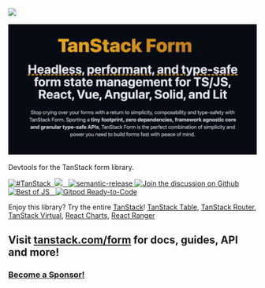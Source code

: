 <img src="https://static.scarf.sh/a.png?x-pxid=be2d8a11-9712-4c1d-9963-580b2d4fb133" />

![TanStack Form Header](https://github.com/TanStack/form/raw/main/media/repo-header.png)

Devtools for the TanStack form library.

<a href="https://twitter.com/intent/tweet?button_hashtag=TanStack" target="\_parent">
  <img alt="#TanStack" src="https://img.shields.io/twitter/url?color=%2308a0e9&label=%23TanStack&style=social&url=https%3A%2F%2Ftwitter.com%2Fintent%2Ftweet%3Fbutton_hashtag%3DTanStack">
</a><a href="https://discord.com/invite/WrRKjPJ" target="\_parent">
  <img alt="" src="https://img.shields.io/badge/Discord-TanStack-%235865F2" />
</a><a href="https://github.com/TanStack/form/actions?query=workflow%3A%22solid-form+tests%22">
<img src="https://github.com/TanStack/form/workflows/solid-form%20tests/badge.svg" />
</a><a href="https://www.npmjs.com/package/@tanstack/form-core" target="\_parent">
  <img alt="" src="https://img.shields.io/npm/dm/@tanstack/form-core.svg" />
</a><a href="https://bundlephobia.com/package/@tanstack/solid-form@latest" target="\_parent">
  <img alt="" src="https://badgen.net/bundlephobia/minzip/@tanstack/solid-form" />
</a><a href="#badge">
    <img alt="semantic-release" src="https://img.shields.io/badge/%20%20%F0%9F%93%A6%F0%9F%9A%80-semantic--release-e10079.svg">
  </a><a href="https://github.com/TanStack/form/discussions">
  <img alt="Join the discussion on Github" src="https://img.shields.io/badge/Github%20Discussions%20%26%20Support-Chat%20now!-blue" />
</a><a href="https://bestofjs.org/projects/tanstack-form"><img alt="Best of JS" src="https://img.shields.io/endpoint?url=https://bestofjs-serverless.now.sh/api/project-badge?fullName=TanStack%form%26since=daily" /></a><a href="https://github.com/TanStack/form/" target="\_parent">
  <img alt="" src="https://img.shields.io/github/stars/TanStack/form.svg?style=social&label=Star" />
</a><a href="https://twitter.com/tannerlinsley" target="\_parent">
  <img alt="" src="https://img.shields.io/twitter/follow/tannerlinsley.svg?style=social&label=Follow" />
</a> <a href="https://gitpod.io/from-referrer/">
  <img src="https://img.shields.io/badge/Gitpod-Ready--to--Code-blue?logo=gitpod" alt="Gitpod Ready-to-Code"/>
</a>

Enjoy this library? Try the entire [TanStack](https://tanstack.com)! [TanStack Table](https://github.com/TanStack/table), [TanStack Router](https://github.com/tanstack/router), [TanStack Virtual](https://github.com/tanstack/virtual), [React Charts](https://github.com/TanStack/react-charts), [React Ranger](https://github.com/TanStack/ranger)

## Visit [tanstack.com/form](https://tanstack.com/form) for docs, guides, API and more!

### [Become a Sponsor!](https://github.com/sponsors/tannerlinsley/)

<!-- Use the force, Luke -->

